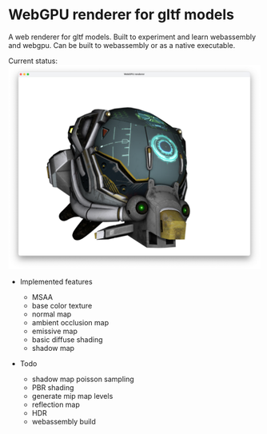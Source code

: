 # WebGPU renderer for gltf models

A web renderer for gltf models. Built to experiment and learn webassembly and webgpu. Can be built to webassembly or as a native executable. 

Current status:
![Screenshot](./images/screenshot.png)

- Implemented features
    * MSAA
    * base color texture
    * normal map
    * ambient occlusion map
    * emissive map
    * basic diffuse shading
    * shadow map

- Todo
    * shadow map poisson sampling
    * PBR shading
    * generate mip map levels
    * reflection map
    * HDR
    * webassembly build
